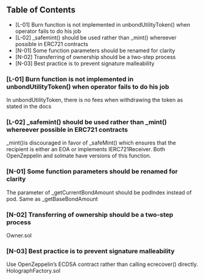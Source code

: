 ## Table of Contents
- [L-01] Burn function is not implemented in unbondUtilityToken() when operator fails to do his job
- [L-02] _safemint() should be used rather than _mint() whereever possible in ERC721 contracts
- [N-01] Some function parameters should be renamed for clarity
- [N-02] Transferring of ownership should be a two-step process
- [N-03] Best practice is to prevent signature malleability
### [L-01] Burn function is not implemented in unbondUtilityToken() when operator fails to do his job
In unbondUtilityToken, there is no fees when withdrawing the token as stated in the docs

### [L-02] _safemint() should be used rather than _mint() whereever possible in ERC721 contracts
_mint()is discouraged in favor of _safeMint() which ensures that the recipient is either an EOA or implements IERC721Receiver. Both OpenZeppelin and solmate have versions of this function.

### [N-01] Some function parameters should be renamed for clarity
The parameter of _getCurrentBondAmount should be podIndex instead of pod. Same as _getBaseBondAmount

### [N-02] Transferring of ownership should be a two-step process
Owner.sol

### [N-03] Best practice is to prevent signature malleability
Use OpenZeppelin’s ECDSA contract rather than calling ecrecover() directly. HolographFactory.sol